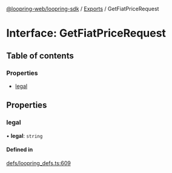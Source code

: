 [@loopring-web/loopring-sdk](../README.md) / [Exports](../modules.md) / GetFiatPriceRequest

# Interface: GetFiatPriceRequest

## Table of contents

### Properties

- [legal](GetFiatPriceRequest.md#legal)

## Properties

### legal

• **legal**: `string`

#### Defined in

[defs/loopring_defs.ts:609](https://github.com/Loopring/loopring_sdk/blob/5861d10/src/defs/loopring_defs.ts#L609)
